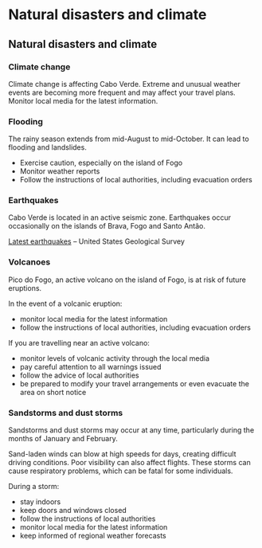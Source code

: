 # Natural disasters and climate

## Natural disasters and climate

### Climate change

Climate change is affecting Cabo Verde. Extreme and unusual weather events are becoming more frequent and may affect your travel plans. Monitor local media for the latest information.

### Flooding

The rainy season extends from mid-August to mid-October. It can lead to flooding and landslides.

* Exercise caution, especially on the island of Fogo
* Monitor weather reports
* Follow the instructions of local authorities, including evacuation orders

### Earthquakes

Cabo Verde is located in an active seismic zone. Earthquakes occur occasionally on the islands of Brava, Fogo and Santo Antão.

[Latest earthquakes](https://earthquake.usgs.gov/earthquakes/map/?extent=-12.29707,-134.56055&extent=68.68852,-55.45898) – United States Geological Survey

### Volcanoes

Pico do Fogo, an active volcano on the island of Fogo, is at risk of future eruptions.

In the event of a volcanic eruption:

* monitor local media for the latest information
* follow the instructions of local authorities, including evacuation orders

If you are travelling near an active volcano:

* monitor levels of volcanic activity through the local media
* pay careful attention to all warnings issued
* follow the advice of local authorities
* be prepared to modify your travel arrangements or even evacuate the area on short notice

### Sandstorms and dust storms

Sandstorms and dust storms may occur at any time, particularly during the months of January and February.

Sand-laden winds can blow at high speeds for days, creating difficult driving conditions. Poor visibility can also affect flights. These storms can cause respiratory problems, which can be fatal for some individuals.

During a storm:

* stay indoors
* keep doors and windows closed
* follow the instructions of local authorities
* monitor local media for the latest information
* keep informed of regional weather forecasts